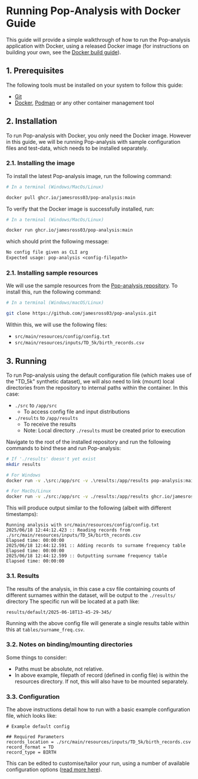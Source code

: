 # Running Pop-Analysis with Docker Guide
This guide will provide a simple walkthrough of how to run the Pop-analysis application with Docker, using a released Docker image (for instructions on building your own, see the [Docker build guide](../build/docker.md)).

## 1. Prerequisites
The following tools must be installed on your system to follow this guide:
- [Git](https://git-scm.com/)
- [Docker](https://www.docker.com/), [Podman](https://podman.io/) or any other container management tool

## 2. Installation
To run Pop-analysis with Docker, you only need the Docker image. However in this guide, we will be running Pop-analysis with sample configuration files and test-data, which needs to be installed separately.

### 2.1. Installing the image
To install the latest Pop-analysis image, run the following command:

```sh
# In a terminal (Windows/MacOs/Linux)

docker pull ghcr.io/jamesross03/pop-analysis:main
```

To verify that the Docker image is successfully installed, run:

```sh
# In a terminal (Windows/MacOs/Linux)

docker run ghcr.io/jamesross03/pop-analysis:main
```

which should print the following message:

```txt
No config file given as CLI arg 
Expected usage: pop-analysis <config-filepath>
```

### 2.1. Installing sample resources
We will use the sample resources from the [Pop-analysis repository](https://github.com/jamesross03/pop-analysis). To install this, run the following command:

```sh
# In a terminal (Windows/macOS/Linux)

git clone https://github.com/jamesross03/pop-analysis.git
```

Within this, we will use the following files:
- `src/main/resources/config/config.txt`
- `src/main/resources/inputs/TD_5k/birth_records.csv`


## 3. Running
To run Pop-analysis using the default configuration file (which makes use of the "TD_5k" synthetic dataset), we will also need to link (mount) local directories from the repository to internal paths within the container. In this case:
- `./src` to `/app/src`
    - To access config file and input distributions
- `./results` to `/app/results`
    - To receive the results
    - Note: Local directory `./results` must be created prior to execution

Navigate to the root of the installed repository and run the following commands to bind these and run Pop-analysis:

```sh
# If './results' doesn't yet exist
mkdir results

# For Windows
docker run -v .\src:/app/src -v .\results:/app/results pop-analysis:main /app/src/main/resources/config/config.txt

# For MacOs/Linux
docker run -v ./src:/app/src -v ./results:/app/results ghcr.io/jamesross03/pop-analysis:main /app/src/main/resources/config/config.txt
```

This will produce output similar to the following (albeit with different timestamps):
```
Running analysis with src/main/resources/config/config.txt
2025/06/18 12:44:12.423 :: Reading records from ./src/main/resources/inputs/TD_5k/birth_records.csv
Elapsed time: 00:00:00
2025/06/18 12:44:12.591 :: Adding records to surname frequency table
Elapsed time: 00:00:00
2025/06/18 12:44:12.599 :: Outputting surname frequency table
Elapsed time: 00:00:00
```

### 3.1. Results
The results of the analysis, in this case a csv file containing counts of different surnames within the dataset, will be output to the `./results/` directory  The specific run will be located at a path like:

```
results/default/2025-06-18T13-45-29-345/
```

Running with the above config file will generate a single results table within this at `tables/surname_freq.csv`.

### 3.2. Notes on binding/mounting directories
Some things to consider:
- Paths must be absolute, not relative.
- In above example, filepath of record (defined in config file) is within the resources directory. If not, this will also have to be mounted separately.

### 3.3. Configuration
The above instructions detail how to run with a basic example configuration file, which looks like:

```
# Example default config

## Required Parameters
records_location = ./src/main/resources/inputs/TD_5k/birth_records.csv
record_format = TD
record_type = BIRTH
```

This can be edited to customise/tailor your run, using a number of available configuration options ([read more here](../config/index.md)).
